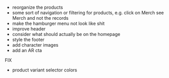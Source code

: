 - reorganize the products
- some sort of navigation or filtering for products, e.g. click on Merch see Merch and not the records
- make the hamburger menu not look like shit
- improve header
- consider what should actually be on the homepage
- style the footer
- add character images
- add an AR cta

FIX
- product variant selector colors